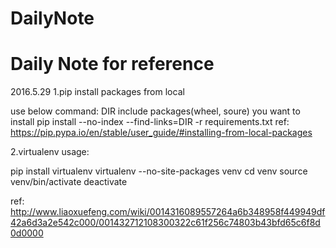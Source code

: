 # DailyNote
Daily Note for reference
=========
2016.5.29
1.pip install packages from local

use below command:
DIR include packages(wheel, soure) you want to install
pip install --no-index --find-links=DIR -r requirements.txt
ref: https://pip.pypa.io/en/stable/user_guide/#installing-from-local-packages

2.virtualenv usage:

pip install virtualenv
virtualenv --no-site-packages venv
cd venv
source venv/bin/activate
deactivate

ref: http://www.liaoxuefeng.com/wiki/0014316089557264a6b348958f449949df42a6d3a2e542c000/001432712108300322c61f256c74803b43bfd65c6f8d0d0000